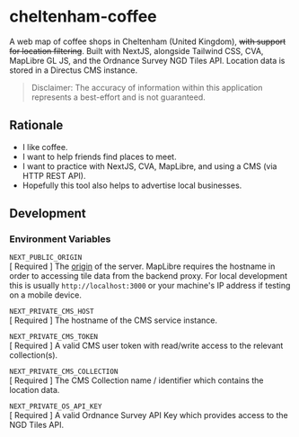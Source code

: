 # cheltenham-coffee

A web map of coffee shops in Cheltenham (United Kingdom), ~~with support for location filtering~~. Built with NextJS, alongside Tailwind CSS, CVA, MapLibre GL JS, and the Ordnance Survey NGD Tiles API. Location data is stored in a Directus CMS instance.

> Disclaimer: The accuracy of information within this application represents a best-effort and is not guaranteed.

## Rationale

- I like coffee.
- I want to help friends find places to meet.
- I want to practice with NextJS, CVA, MapLibre, and using a CMS (via HTTP REST API).
- Hopefully this tool also helps to advertise local businesses.

## Development

### Environment Variables

`NEXT_PUBLIC_ORIGIN` \
[ Required ] The [origin](https://developer.mozilla.org/en-US/docs/Web/HTTP/Reference/Headers/Origin) of the server. MapLibre requires the hostname in order to accessing tile data from the backend proxy. For local development this is usually `http://localhost:3000` or your machine's IP address if testing on a mobile device.

`NEXT_PRIVATE_CMS_HOST` \
[ Required ] The hostname of the CMS service instance.

`NEXT_PRIVATE_CMS_TOKEN` \
[ Required ] A valid CMS user token with read/write access to the relevant collection(s).

`NEXT_PRIVATE_CMS_COLLECTION` \
[ Required ] The CMS Collection name / identifier which contains the location data.

`NEXT_PRIVATE_OS_API_KEY` \
[ Required ] A valid Ordnance Survey API Key which provides access to the NGD Tiles API.
